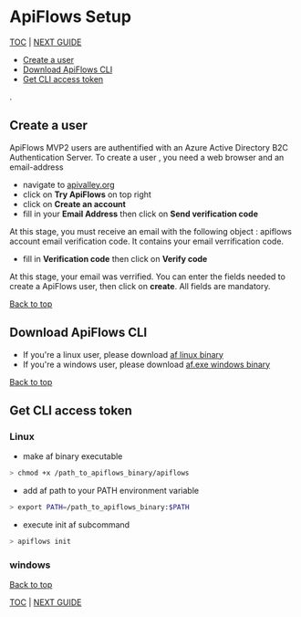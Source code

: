 # ApiFlows Setup

[TOC](./README.md#table-of-content) | [NEXT GUIDE](./Tasks.md)

* [Create a user](#create-a-user)
* [Download ApiFlows CLI](#download-apiflows-cli)
* [Get CLI access token](#get-cli-access-token)


.
## Create a user
ApiFlows MVP2 users are authentified with an Azure Active Directory B2C Authentication Server.
To create a user , you need a web browser and an email-address
* navigate to [apivalley.org](https://apivalley.org)
* click on **Try ApiFlows** on top right
* click on **Create an account**
* fill in your **Email Address** then click on **Send verification code**

At this stage, you must receive an email with the following object : apiflows account email verification code.
It contains your email verrification code.

* fill in **Verification code** then click on **Verify code**

At this stage, your email was verrified. You can enter the fields needed to create a ApiFlows user, then click on **create**.
All fields are mandatory.

[Back to top](#apiflows-setup)


## Download ApiFlows CLI

* If you're a linux user, please download [af linux binary](https://github.com/ApiValley/ApiFlows-CLI/raw/master/linux/apiflows)
* If you're a windows user, please download [af.exe windows binary](https://github.com/ApiValley/ApiFlows-CLI/raw/master/windows/apiflows.exe)

[Back to top](#apiflows-setup)

## Get CLI access token

### Linux

* make af binary executable
```bash
> chmod +x /path_to_apiflows_binary/apiflows
```
* add af path to your PATH environment variable
```bash
> export PATH=/path_to_apiflows_binary:$PATH
```
* execute init af subcommand
```bash
> apiflows init
```

###  windows

[Back to top](#apiflows-setup)

[TOC](./README.md#table-of-content) | [NEXT GUIDE](./Tasks.md)